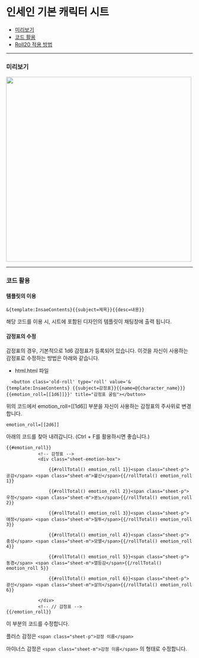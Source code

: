 # 인세인 기본 캐릭터 시트
* [미리보기](https://github.com/tateck-develop/roll20CustomSheet/tree/main/inSANe#%EB%AF%B8%EB%A6%AC%EB%B3%B4%EA%B8%B0)
* [코드 활용](https://github.com/tateck-develop/roll20CustomSheet/tree/main/inSANe#%EC%BD%94%EB%93%9C-%ED%99%9C%EC%9A%A9)
* [Roll20 적용 방법](https://tateck-scenario.postype.com/post/6370282)

------------------------------

### 미리보기
<img src="https://raw.githubusercontent.com/tateck-develop/roll20CustomSheet/main/inSANe/guide.jpg" width="500px"></img>

* * *

### 코드 활용
#### 템플릿의 이용
```
&{template:InsaeContents}{{subject=제목}}{{desc=내용}} 
```
해당 코드를 이용 시, 시트에 포함된 디자인의 템플릿이 채팅창에 출력 됩니다.

#### 감정표의 수정
감정표의 경우, 기본적으로 1d6 감정표가 등록되어 있습니다.
이것을 자신이 사용하는 감정표로 수정하는 방법은 아래와 같습니다.

* html.html 파일
```
  <button class='old-roll' type='roll' value='&{template:InsaeContents} {{subject=감정표}}{{name=@{character_name}}}{{emotion_roll=[[1d6]]}}' title="감정표 굴림"></button>
```

위의 코드에서 emotion_roll=[[1d6]] 부분을 자신이 사용하는 감정표의 주사위로 변경합니다.

```
emotion_roll=[[2d6]]
```

아래의 코드를 찾아 내려갑니다. (Ctrl + F를 활용하시면 좋습니다.)
```
{{#emotion_roll}}
            <!-- 감정표 -->
            <div class="sheet-emotion-box">

                {{#rollTotal() emotion_roll 1}}<span class="sheet-p">공감</span> <span class="sheet-m">불신</span>{{/rollTotal() emotion_roll 1}}

                {{#rollTotal() emotion_roll 2}}<span class="sheet-p">우정</span> <span class="sheet-m">분노</span>{{/rollTotal() emotion_roll 2}}

                {{#rollTotal() emotion_roll 3}}<span class="sheet-p">애정</span> <span class="sheet-m">질투</span>{{/rollTotal() emotion_roll 3}}

                {{#rollTotal() emotion_roll 4}}<span class="sheet-p">충성</span> <span class="sheet-m">모멸</span>{{/rollTotal() emotion_roll 4}}

                {{#rollTotal() emotion_roll 5}}<span class="sheet-p">동경</span> <span class="sheet-m">열등감</span>{{/rollTotal() emotion_roll 5}}

                {{#rollTotal() emotion_roll 6}}<span class="sheet-p">광신</span> <span class="sheet-m">살의</span>{{/rollTotal() emotion_roll 6}}

            </div>
            <!-- // 감정표 -->
{{/emotion_roll}}
```
이 부분의 코드를 수정합니다.

플러스 감정은 
```<span class="sheet-p">감정 이름</span>```

마이너스 감정은
```<span class="sheet-m">감정 이름</span>```
의 형태로 수정합니다.


